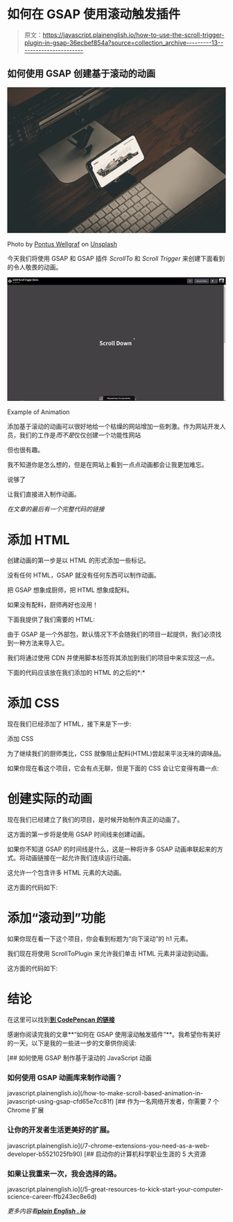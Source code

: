 # 如何在 GSAP 使用滚动触发插件

> 原文：<https://javascript.plainenglish.io/how-to-use-the-scroll-trigger-plugin-in-gsap-36ecbef854a?source=collection_archive---------13----------------------->

## 如何使用 GSAP 创建基于滚动的动画

![](img/e383261f9d1acb33d15a1caa991b2830.png)

Photo by [Pontus Wellgraf](https://unsplash.com/@wellgraf?utm_source=medium&utm_medium=referral) on [Unsplash](https://unsplash.com?utm_source=medium&utm_medium=referral)

今天我们将使用 GSAP 和 GSAP 插件 *ScrollTo* 和 *Scroll Trigger* 来创建下面看到的令人敬畏的动画。

![](img/3875b0e35d271804992e30c114604dc9.png)

Example of Animation

添加基于滚动的动画可以很好地给一个枯燥的网站增加一些刺激。作为网站开发人员，我们的工作是*而不是*仅仅创建一个功能性网站

但也很有趣。

我不知道你是怎么想的，但是在网站上看到一点点动画都会让我更加难忘。

说够了

让我们直接进入制作动画。

*在文章的最后有一个完整代码的链接*

# 添加 HTML

创建动画的第一步是以 HTML 的形式添加一些标记。

没有任何 HTML，GSAP 就没有任何东西可以制作动画。

把 GSAP 想象成厨师，把 HTML 想象成配料。

如果没有配料，厨师再好也没用！

下面我提供了我们需要的 HTML:

由于 GSAP 是一个外部包，默认情况下不会随我们的项目一起提供，我们必须找到一种方法来导入它。

我们将通过使用 CDN 并使用脚本标签将其添加到我们的项目中来实现这一点。

下面的代码应该放在我们添加的 HTML 的之后的*:*

# 添加 CSS

现在我们已经添加了 HTML，接下来是下一步:

添加 CSS

为了继续我们的厨师类比，CSS 就像阻止配料(HTML)尝起来平淡无味的调味品。

如果你现在看这个项目，它会有点无聊，但是下面的 CSS 会让它变得有趣一点:

# 创建实际的动画

现在我们已经建立了我们的项目，是时候开始制作真正的动画了。

这方面的第一步将是使用 GSAP 时间线来创建动画。

如果你不知道 GSAP 的时间线是什么，这是一种将许多 GSAP 动画串联起来的方式。将动画链接在一起允许我们连续运行动画。

这允许一个包含许多 HTML 元素的大动画。

这方面的代码如下:

# 添加“滚动到”功能

如果你现在看一下这个项目，你会看到标题为“向下滚动”的 h1 元素。

我们现在将使用 ScrollToPlugin 来允许我们单击 HTML 元素并滚动到动画。

这方面的代码如下:

# 结论

在这里可以找到[**到 CodePencan 的链接**](https://codepen.io/azizbooker/pen/LYxmLJQ)

感谢你阅读完我的文章**“如何在 GSAP 使用滚动触发插件”**。我希望你有美好的一天。以下是我的一些进一步的文章供你阅读:

[](/how-to-make-scroll-based-animation-in-javascript-using-gsap-cfd65e7cc81f) [## 如何使用 GSAP 制作基于滚动的 JavaScript 动画

### 如何使用 GSAP 动画库来制作动画？

javascript.plainenglish.io](/how-to-make-scroll-based-animation-in-javascript-using-gsap-cfd65e7cc81f) [](/7-chrome-extensions-you-need-as-a-web-developer-b5521025fb90) [## 作为一名网络开发者，你需要 7 个 Chrome 扩展

### 让你的开发者生活更美好的扩展。

javascript.plainenglish.io](/7-chrome-extensions-you-need-as-a-web-developer-b5521025fb90) [](/5-great-resources-to-kick-start-your-computer-science-career-ffb243ec8e6d) [## 启动你的计算机科学职业生涯的 5 大资源

### 如果让我重来一次，我会选择的路。

javascript.plainenglish.io](/5-great-resources-to-kick-start-your-computer-science-career-ffb243ec8e6d) 

*更多内容看*[***plain English . io***](http://plainenglish.io/)